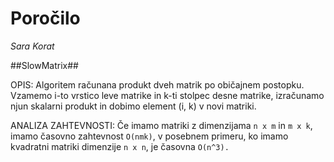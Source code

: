 # Poročilo

*Sara Korat*



##SlowMatrix##

OPIS: Algoritem računana produkt dveh matrik po običajnem postopku.  Vzamemo i-to vrstico leve matrike in k-ti stolpec desne matrike, izračunamo njun skalarni produkt in dobimo element (i, k) v novi matriki. 

ANALIZA ZAHTEVNOSTI:  Če imamo matriki z dimenzijama `n x m` in `m x k`, imamo  časovno zahtevnost `O(nmk)`, v posebnem primeru, ko imamo kvadratni matriki dimenzije `n x n`, je časovna `O(n^3).`